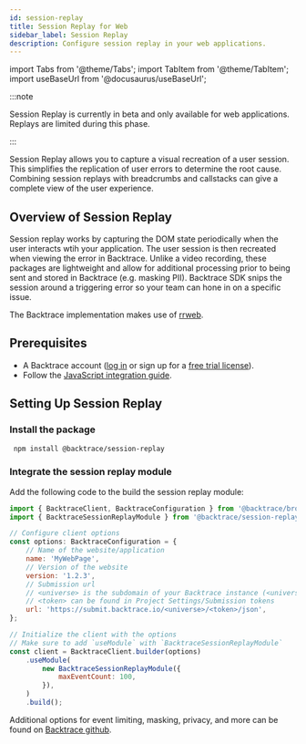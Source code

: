 ```yaml
---
id: session-replay
title: Session Replay for Web
sidebar_label: Session Replay
description: Configure session replay in your web applications.
---
```


import Tabs from '@theme/Tabs';
import TabItem from '@theme/TabItem';
import useBaseUrl from '@docusaurus/useBaseUrl';

:::note

Session Replay is currently in beta and only available for web applications. Replays are limited during this phase.

:::

Session Replay allows you to capture a visual recreation of a user session. This simplifies the replication of user errors to determine the root cause. Combining session replays with breadcrumbs and callstacks can give a complete view of the user experience. 

## Overview of Session Replay
Session replay works by capturing the DOM state periodically when the user interacts wtih your application. The user session is then recreated when viewing the error in Backtrace. Unlike a video recording, these packages are lightweight and allow for additional processing prior to being sent and stored in Backtrace (e.g. masking PII). Backtrace SDK snips the session around a triggering error so your team can hone in on a specific issue.

The Backtrace implementation makes use of [rrweb](https://github.com/rrweb-io/rrweb/blob/master/guide.md).

## Prerequisites
- A Backtrace account ([log in](https://backtrace.io/login) or sign up for a [free trial license](https://backtrace.io/sign-up)).
- Follow the [JavaScript integration guide](https://docs.saucelabs.com/error-reporting/language-integrations/javascript/).

## Setting Up Session Replay

### Install the package
```bash
 npm install @backtrace/session-replay
```
### Integrate the session replay module

Add the following code to the build the session replay module:

```javascript
import { BacktraceClient, BacktraceConfiguration } from '@backtrace/browser';
import { BacktraceSessionReplayModule } from '@backtrace/session-replay';

// Configure client options
const options: BacktraceConfiguration = {
    // Name of the website/application
    name: 'MyWebPage',
    // Version of the website
    version: '1.2.3',
    // Submission url
    // <universe> is the subdomain of your Backtrace instance (<universe>.backtrace.io)
    // <token> can be found in Project Settings/Submission tokens
    url: 'https://submit.backtrace.io/<universe>/<token>/json',
};

// Initialize the client with the options
// Make sure to add `useModule` with `BacktraceSessionReplayModule`
const client = BacktraceClient.builder(options)
    .useModule(
        new BacktraceSessionReplayModule({
            maxEventCount: 100,
        }),
    )
    .build();
```
Additional options for event limiting, masking, privacy, and more can be found on [Backtrace github](https://github.com/backtrace-labs/backtrace-javascript/tree/main/packages/session-replay).
